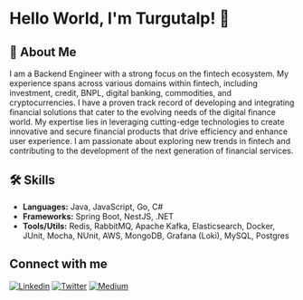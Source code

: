 
# Hello World, I'm Turgutalp!  👋

## 🚀 About Me
I am a Backend Engineer with a strong focus on the fintech ecosystem. My experience spans across various domains within fintech, including investment, credit, BNPL, digital banking, commodities, and cryptocurrencies. I have a proven track record of developing and integrating financial solutions that cater to the evolving needs of the digital finance world. My expertise lies in leveraging cutting-edge technologies to create innovative and secure financial products that drive efficiency and enhance user experience. I am passionate about exploring new trends in fintech and contributing to the development of the next generation of financial services.

## 🛠️ Skills
- **Languages:** Java, JavaScript, Go, C#
- **Frameworks:** Spring Boot, NestJS, .NET
- **Tools/Utils:** Redis, RabbitMQ, Apache Kafka, Elasticsearch, Docker, JUnit, Mocha, NUnit, AWS, MongoDB, Grafana (Loki), MySQL, Postgres


## Connect with me
[![Linkedin](https://img.shields.io/badge/LinkedIn-0077B5?style=for-the-badge&logo=linkedin&logoColor=white)](https://www.linkedin.com/in/turgutalptug/)
[![Twitter](https://img.shields.io/badge/Twitter-1DA1F2?style=for-the-badge&logo=twitter&logoColor=white)](https://twitter.com/TurgutalpTugg)
[![Medium]([https://img.shields.io/badge/Twitter-1DA1F2?style=for-the-badge&logo=twitter&logoColor=white)](https://medium.com/@turgutalptug)
